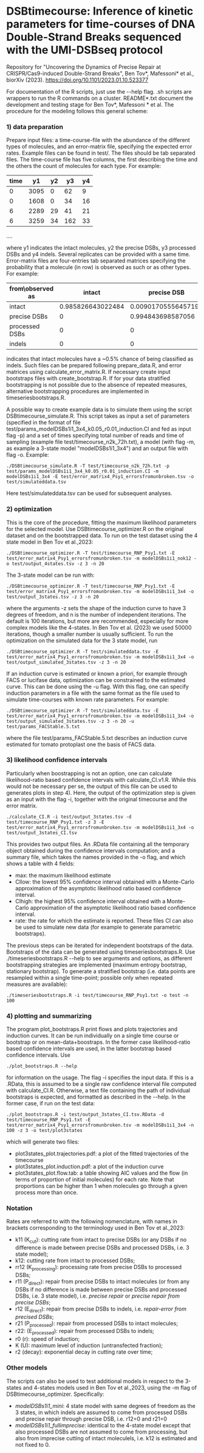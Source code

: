 # DSBtimecourse: Inference of kinetic parameters for time-courses of DNA Double-Strand Breaks sequenced with the UMI-DSBseq protocol 

Repository for "Uncovering the Dynamics of Precise Repair at CRISPR/Cas9-induced Double-Strand Breaks", Ben Tov*, Mafessoni* et al., biorXiv (2023). 
https://doi.org/10.1101/2023.01.10.523377 

For documentation of the R scripts, just use the --help flag.
.sh scripts are wrappers to run the R commands on a cluster.
README*.txt document the development and testing stage for Ben Tov*, Mafessoni * et al.
The procedure for the modeling follows this general scheme:

### 1) data preparation
Prepare input files: a time-course-file with the abundance of the different types of molecules, and an error-matrix file, specifying the expected error rates. Example files can be found in test/. The files should be tab separated files. The time-course file has five columns, the first describing the time and the others the count of molecules for each type. For example:

|time|    y1|      y2|      y3|      y4|
|----|------|--------|--------|--------|
|0   | 3095 |   0    |   62   |   9    |
|0   | 1608 |   0    |   34   |   16   |
|6   | 2289 |  29    |   41   |   21   |
|6   | 3259 |  34    |  162   |   33   |

....

where y1 indicates the intact molecules, y2 the precise DSBs, y3 processed DSBs and y4 indels. Several replicates can be provided with a same time.
Error-matrix files are four-entries tab separated matrices specifying the probability that a molecule (in row) is observed as such or as other types. For example:

|from\observed as|intact           |precise DSB         |processed DSB       |indels             |
|----------------|-----------------|--------------------|--------------------|-------------------|
|intact          |0.985826643022484|0.00901705556457197 |0.000276158814197761|0.00488014259874579|
|precise DSBs    |0                |   0.994843698587056|0.000276158814197761|0.00488014259874579|
|processed DSBs  |0                |0                   |1                   |0                  |
|indels          |0                |0                   |0                   |1                  |

indicates that intact molecules have a ~0.5% chance of being classified as indels. Such files can be prepared following prepare_data.R, and error matrices using calculate_error_matrix.R. If necessary create input bootstraps files with create_bootstrap.R. If for your data stratified bootstrapping is not possible due to the absence of repeated measures, alternative bootstrapping procedures are implemented in timeseriesbootstraps.R.

A possible way to create example data is to simulate them using the script DSBtimecourse_simulate.R. This script takes as input a set of parameters (specified in the format of file test/params_modelDSBs1i1_3x4_k0.05_r0.01_induction.CI and fed as input flag -p) and a set of times specifying total number of reads and time of sampling (example file test/timecourse_n2k_72h.txt), a model (with flag -m, as example a 3-state model "modelDSBs1i1_3x4") and an output file with flag -o.
Example:
```
./DSBtimecourse_simulate.R -T test/timecourse_n2k_72h.txt -p test/params_modelDSBs1i1_3x4_k0.05_r0.01_induction.CI -m modelDSBs1i1_3x4 -E test/error_matrix4_Psy1_errorsfromunbroken.tsv -o test/simulateddata.tsv
```
Here test/simulateddata.tsv can be used for subsequent analyses.


### 2) optimization
This is the core of the procedure, fitting the maximum likelihood parameters for the selected model. Use DSBtimecourse_optimizer.R on the original dataset and on the bootstrapped data. To run on the test dataset using the 4 state model in Ben Tov et al.,2023:
```
./DSBtimecourse_optimizer.R -T test/timecourse_RNP_Psy1.txt -E test/error_matrix4_Psy1_errorsfromunbroken.tsv -m modelDSBs1i1_nok12 -o test/output_4states.tsv -z 3 -n 20
```
 The 3-state model can be run with:
```
./DSBtimecourse_optimizer.R -T test/timecourse_RNP_Psy1.txt -E test/error_matrix4_Psy1_errorsfromunbroken.tsv -m modelDSBs1i1_3x4 -o test/output_3states.tsv -z 3 -n 20
```
where the arguments -z sets the shape of the induction curve to have 3 degrees of freedom, and n is the number of independent iterations. The default is 100 iterations, but more are recommended, especially for more complex models like the 4-states. In Ben Tov et al. (2023) we used 50000 iterations, though a smaller number is usually sufficient. 
To run the optimization on the simulated data for the 3 state model, run
```
./DSBtimecourse_optimizer.R -T test/simulateddata.tsv -E test/error_matrix4_Psy1_errorsfromunbroken.tsv -m modelDSBs1i1_3x4 -o test/output_simulated_3states.tsv -z 3 -n 20
```

If an induction curve is estimated or known a priori, for example through FACS or lucifase data, optimization can be constrained to the estimated curve. This can be done using the -u flag. With this flag, one can specify induction parameters in a file with the same format as the file used to simulate time-courses with known rate parameters. For example:
```
./DSBtimecourse_optimizer.R -T test/simulateddata.tsv -E test/error_matrix4_Psy1_errorsfromunbroken.tsv -m modelDSBs1i1_3x4 -o test/output_simulated_3states.tsv -z 3 -n 20 -u test/params_FACStable.5.txt
```
where the file test/params_FACStable.5.txt describes an induction curve estimated for tomato protoplast one the basis of FACS data.

### 3) likelihood confidence intervals
Particularly when boostrapping is not an option, one can calculate likelihood-ratio based confidence intervals with calculate_CI.v1.R. While this would not be necessary per se, the output of this file can be used to generates plots in step 4). Here, the output of the optimization step is given as an input with the flag -i, together with the original timecourse and the error matrix. 

```
./calculate_CI.R -i test/output_3states.tsv -d test/timecourse_RNP_Psy1.txt -z 3 -E test/error_matrix4_Psy1_errorsfromunbroken.tsv -m modelDSBs1i1_3x4 -o test/output_3states_CI.tsv
```

This provides two output files. An .RData file containing all the temporary object obtained during the confidence intervals computation; and a summary file, which takes the names provided in the -o flag, and which shows a table with 4 fields:
- max: the maximum likelihood estimate
- CIlow: the lowest 95% confidence interval obtained with a Monte-Carlo approximation of the asymptotic likelihood ratio based confidence interval.
- CIhigh: the highest 95% confidence interval obtained with a Monte-Carlo approximation of the asymptotic likelihood ratio based confidence interval.
- rate: the rate for which the estimate is reported. These files CI can also be used to simulate new data (for example to generate parametric bootstraps).

The previous steps can be iterated for independent bootstraps of the data. Bootstraps of the data can be generated using timeseriesbootstraps.R. Use ./timeseriesbootstraps.R --help to see arguments and options, as different bootstrapping strategies are implemented (maximum entropy bootstrap, stationary bootstrap). To generate a stratified bootstrap (i.e. data points are resampled within a single time-point; possible only when repeated measures are available):
```
./timeseriesbootstraps.R -i test/timecourse_RNP_Psy1.txt -o test -n 100
```

### 4) plotting and summarizing
The program plot_bootstraps.R print flows and plots trajectories and induction curves. It can be run individually on a single time course or bootstrap or on mean-data+boostraps. In the former case likelihood-ratio based confidence intervals are used, in the latter bootstrap based confidence intervals. Use
```
./plot_bootstraps.R --help
```
for information on the usage. The flag -i specifies the input data. If this is a .RData, this is assumed to be a single raw confidence interval file computed with calculate_CI.R. Otherwise, a text file containing the path of individual bootstraps is expected, and formatted as described in the --help. In the former case, if run on the test data:
```
./plot_bootstraps.R -i test/output_3states_CI.tsv.RData -d test/timecourse_RNP_Psy1.txt -E test/error_matrix4_Psy1_errorsfromunbroken.tsv -m modelDSBs1i1_3x4 -n 100 -z 3 -o test/plot3states
```

which will generate two files: 

- plot3states_plot.trajectories.pdf: a plot of the fitted trajectories of the timecourse
- plot3states_plot.induction.pdf: a plot of the induction curve
- plot3states_plot.flow.tab: a table showing AIC values and the flow (in terms of proportion of initial molecules) for each rate. Note that proportions can be higher than 1 when molecules go through a given process more than once.

### Notation

Rates are referred to with the following nomenclature, with names in brackets corresponding to the terminology used in Ben Tov et al.,2023:
- k11 (K<sub>cut</sub>): cutting rate from intact to precise DSBs (or any DSBs if no difference is made between precise DSBs and processed DSBs, i.e. 3 state model);
- k12: cutting rate from intact to processed DSBs;
- rr12 (K<sub>processing</sub>): processing rate from precise DSBs to processed DSBs; 
- r11 (P<sub>direct</sub>): repair from precise DSBs to intact molecules (or from any DSBs if no difference is made between precise DSBs and processed DSBs, i.e. 3 state model), i.e. *precise repair* or *precise repair from precise DSBs*;
- r12 (E<sub>direct</sub>): repair from precise DSBs to indels, i.e. *repair-error from precised DSBs*;
- r21 (P<sub>processed</sub>): repair from processed DSBs to intact molecules;
- r22: (E<sub>processed</sub>): repair from processed DSBs to indels;
- r0 (r): speed of induction;
- K (U): maximum level of induction (untransfected fraction);
- r2 (decay): exponential decay in cutting rate over time;

### Other models

The scripts can also be used to test additional models in respect to the 3-states and 4-states models used in Ben Tov et al.,2023, using the -m flag of DSBtimecourse_optimizer. Specifically:
- *modelDSBs1i1_mini*: 4 state model with same degrees of freedom as the 3 states, in which indels are assumed to come from processed DSBs and precise repair through precise DSB, i.e. r12=0 and r21=0  
- *modelDSBs1i1_fullimprecise*: identical to the 4-state model except that also processed DSBs are not assumed to come from processing, but also from imprecise cutting of intact moleculels, i.e. k12 is estimated and not fixed to 0.


